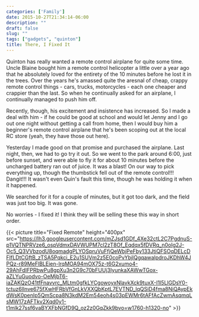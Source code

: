 ```yaml
---
categories: ['Family']
date: 2015-10-27T21:34:14-06:00
description: ""
draft: false
slug: ""
tags: ["gadgets", "quinton"]
title: There, I Fixed It
---
```


Quinton has really wanted a remote control airplane for quite some time. Uncle
Blaine bought him a remote control helicopter a little over a year ago that
he absolutely loved for the entirety of the 10 minutes before he lost it in
the trees. Over the years he's amassed quite the aresnal of cheap, crappy
remote control things - cars, trucks, motorcycles - each one cheaper and
crappier than the last. So when he continually asked for an airplane, I continually
managed to push him off.

Recently, though, his excitement and insistence has increased. So I made a deal
with him - if he could be good at school and would let Jenny and I go out one
night without getting a call from home, then I would buy him a beginner's
remote control airplane that he's been scoping out at the local RC store
(yeah, they have those out here).

Yesterday I made good on that promise and purchased the airplane. Last night,
then, we had to go try it out. So we went to the park around 6:00, just before
sunset, and were able to fly it for about 10 minutes before the uncharged
battery ran out of juice. It was a blast! On our way to pick everything up, though
the thumbstick fell out of the remote control!!! Dangit!!! It wasn't even
Quin's fault this time, though he was holding it when it happened.

We searched for it for a couple of minutes, but it got too dark, and the
field was just too big. It was gone.

No worries - I fixed it! I think they will be selling these this way in
short order.

{{< picture title="Fixed Remote" height="400px" src="https://lh3.googleusercontent.com/mZJsd1GDf_4Xe32ctL2C7PgdnuS-p1VQTNPRVze6_ospVdmxDAVWUPM7cl2zT8Of_Eqdqx5fDVRq_n0oIg2J-Oc5_Q3VVbzodU8oqmadgPLYOSpruVuFfjQeWbjPeFby133JtiQFSOqDELcDFIfLDtCGftB_zTSA5Pqkci_E2u1SUVm2z5E0coPvYbjlQgqawalpdroJKDhW4JPQz-r89MeFlBLEien-lrqMOA94mOX75z-t6G2xumo4-29AhFdIFPRbwPu8gpXu3n2G9c70bFUUj3IyunkaXAWwTGox-aZLYuGuodvo-OeMjbT6-iaZAKQzO41tfFnavvrc_MLtm0gfkLYCgowoyxNlavkXck9tuxX-I1I5LlGDsY0-tctuz6lInve675fXwHFRbVfGnLkVXXQbKptL7EVTND_lqQSiD4fma8NiQAypEkdWsK0penIp5QmScpa8N3kdM2Em54eoh4s03pEWMr6tAFfAcZwmAsqmqLsMW17zAFTkv2Xqd0y1-t1mlk27ssf6vaBYXFbNGfD9Q_oz2z0GqZkk9bvo=w1760-h1320-no" >}}

